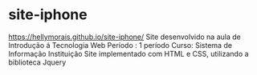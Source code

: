 # site-iphone
 https://hellymorais.github.io/site-iphone/
Site desenvolvido na aula de Introdução á Tecnologia Web
Período : 1 período 
Curso: Sistema de Informação
Instituição
Site implementado com HTML e CSS, utilizando a biblioteca Jquery
